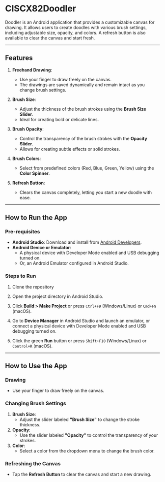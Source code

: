 # **CISCX82Doodler**

Doodler is an Android application that provides a customizable canvas for drawing. It allows users to create doodles with various brush settings, including adjustable size, opacity, and colors. A refresh button is also available to clear the canvas and start fresh.

---

## **Features**

1. **Freehand Drawing**:
   - Use your finger to draw freely on the canvas.
   - The drawings are saved dynamically and remain intact as you change brush settings.

2. **Brush Size**:
   - Adjust the thickness of the brush strokes using the **Brush Size Slider**.
   - Ideal for creating bold or delicate lines.

3. **Brush Opacity**:
   - Control the transparency of the brush strokes with the **Opacity Slider**.
   - Allows for creating subtle effects or solid strokes.

4. **Brush Colors**:
   - Select from predefined colors (Red, Blue, Green, Yellow) using the **Color Spinner**.

5. **Refresh Button**:
   - Clears the canvas completely, letting you start a new doodle with ease.

---

## **How to Run the App**

### **Pre-requisites**
- **Android Studio**: Download and install from [Android Developers](https://developer.android.com/studio).
- **Android Device or Emulator**:
  - A physical device with Developer Mode enabled and USB debugging turned on.
  - Or, an Android Emulator configured in Android Studio.

### **Steps to Run**
1. Clone the repository

2. Open the project directory in Android Studio.

3. Click **Build > Make Project** or press `Ctrl+F9` (Windows/Linux) or `Cmd+F9` (macOS).

4. Go to **Device Manager** in Android Studio and launch an emulator, or connect a physical device with Developer Mode enabled and USB debugging turned on.

5. Click the green **Run** button or press `Shift+F10` (Windows/Linux) or `Control+R` (macOS).

---

## How to Use the App

### Drawing
- Use your finger to draw freely on the canvas.

### Changing Brush Settings
1. **Brush Size**:
   - Adjust the slider labeled **"Brush Size"** to change the stroke thickness.
2. **Opacity**:
   - Use the slider labeled **"Opacity"** to control the transparency of your strokes.
3. **Color**:
   - Select a color from the dropdown menu to change the brush color.

### Refreshing the Canvas
- Tap the **Refresh Button** to clear the canvas and start a new drawing.

